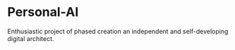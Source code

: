 # Personal-AI
Enthusiastic project of phased creation an independent and self-developing digital architect.
